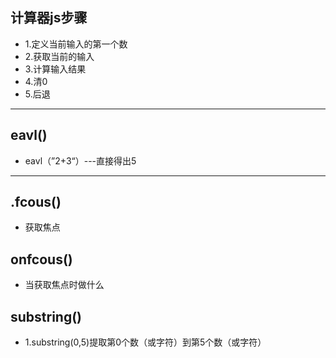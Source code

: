 ## 计算器js步骤
- 1.定义当前输入的第一个数
- 2.获取当前的输入
- 3.计算输入结果
- 4.清0
- 5.后退
-----
## eavl()
- eavl（”2+3“）---直接得出5
-----
## .fcous()
- 获取焦点
## onfcous()
- 当获取焦点时做什么
## substring()
- 1.substring(0,5)提取第0个数（或字符）到第5个数（或字符）